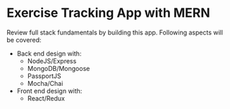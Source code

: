 # Exercise Tracking App with MERN

Review full stack fundamentals by building this app. Following aspects will be covered:

- Back end design with:
  - NodeJS/Express
  - MongoDB/Mongoose
  - PassportJS
  - Mocha/Chai
- Front end design with:
  - React/Redux

